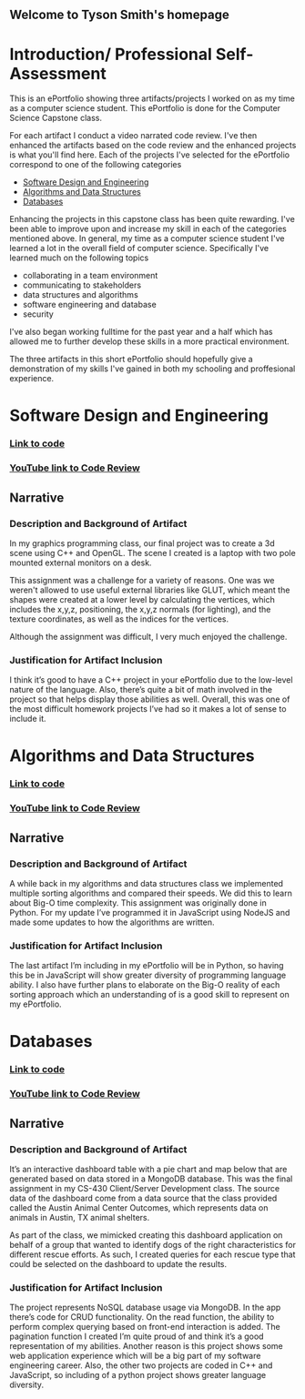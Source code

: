 ## Welcome to Tyson Smith's homepage

# Introduction/ Professional Self-Assessment


This is an ePortfolio showing three artifacts/projects I worked on as my time as a computer science student. This ePortfolio is done for the Computer Science Capstone class.

For each artifact I conduct a video narrated code review. I've then enhanced the artifacts based on the code review and the enhanced projects is what you'll find here. Each of the projects I've selected for the ePortfolio correspond to one of the following categories 
* [Software Design and Engineering](#software-design-and-engineering)
* [Algorithms and Data Structures](#algorithms-and-data-structures)
* [Databases](#databases)

Enhancing the projects in this capstone class has been quite rewarding. I've been able to improve upon and increase my skill in each of the categories mentioned above. In general, my time as a computer science student I've learned a lot in the overall field of computer science. Specifically I've learned much on the following topics

* collaborating in a team environment 
* communicating to stakeholders
* data structures and algorithms
* software engineering and database
* security

I've also began working fulltime for the past year and a half which has allowed me to further develop these skills in a more practical environment.

The three artifacts in this short ePortfolio should hopefully give a demonstration of my skills I've gained in both my schooling and proffesional experience.



# Software Design and Engineering

### [Link to code](https://github.com/tysonsmiths/tysonsmiths.github.io/tree/main/software_engineering_and_design)

### [YouTube link to Code Review](https://youtu.be/iea957VEV7E)

## Narrative

### Description and Background of Artifact

In my graphics programming class, our final project was to create a 3d scene using C++ and OpenGL. The scene I created is a laptop with two pole mounted external monitors on a desk. 

This assignment was a challenge for a variety of reasons. One was we weren't allowed to use useful external libraries like GLUT, which meant the shapes were created at a lower level by calculating the vertices, which includes the x,y,z, positioning, the x,y,z normals (for lighting), and the texture coordinates, as well as the indices for the vertices.

Although the assignment was difficult, I very much enjoyed the challenge.

### Justification for Artifact Inclusion

I think it’s good to have a C++ project in your ePortfolio due to the low-level nature of the language. Also, there’s quite a bit of math involved in the project so that helps display those abilities as well. Overall, this was one of the most difficult homework projects I’ve had so it makes a lot of sense to include it.

# Algorithms and Data Structures

### [Link to code](https://github.com/tysonsmiths/tysonsmiths.github.io/tree/main/algorithms_and_data_structures)

### [YouTube link to Code Review](https://youtu.be/q4lVnW2yam8)

## Narrative

### Description and Background of Artifact

A while back in my algorithms and data structures class we implemented multiple sorting algorithms and compared their speeds. We did this to learn about Big-O time complexity. This assignment was originally done in Python. For my update I’ve programmed it in JavaScript using NodeJS and made some updates to how the algorithms are written.

### Justification for Artifact Inclusion

The last artifact I’m including in my ePortfolio will be in Python, so having this be in JavaScript will show greater diversity of programming language ability. I also have further plans to elaborate on the Big-O reality of each sorting approach which an understanding of is a good skill to represent on my ePortfolio.

# Databases

### [Link to code](https://github.com/tysonsmiths/tysonsmiths.github.io/tree/main/database)

### [YouTube link to Code Review](https://youtu.be/YRR9gZhBwgQ)

## Narrative

### Description and Background of Artifact

It’s an interactive dashboard table with a pie chart and map below that are generated based on data stored in a MongoDB database. This was the final assignment in my CS-430 Client/Server Development class. The source data of the dashboard come from a  data source that the class provided called the Austin Animal Center Outcomes, which represents data on animals in Austin, TX animal shelters.

As part of the class, we mimicked creating this dashboard application on behalf of a group that wanted to identify dogs of the right characteristics for different rescue efforts. As such, I created queries for each rescue type that could be selected on the dashboard to update the results.

### Justification for Artifact Inclusion

The project represents NoSQL database usage via MongoDB. In the app there’s code for CRUD functionality. On the read function, the ability to perform complex querying based on front-end interaction is added. The pagination function I created I’m quite proud of and think it’s a good representation of my abilities.
Another reason is this project shows some web application experience which will be a big part of my software engineering career. Also, the other two projects are coded in C++ and JavaScript, so including of a python project shows greater language diversity.

